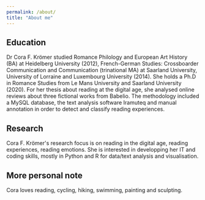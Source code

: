 ```yaml
---
permalink: /about/
title: "About me"
---
```

## Education

Dr Cora F. Krömer studied Romance Philology and European Art History (BA) at Heidelberg University (2012), French-German Studies: Crossboarder Communication and Communication (trinational MA) at Saarland University, University of Lorraine and Luxembourg University (2014). She holds a Ph.D in Romance Studies from Le Mans University and Saarland University (2020). For her thesis about reading at the digital age, she analysed online reviews about three fictional works from Babelio. The methodology included a MySQL database, the text analysis software Iramuteq and manual annotation in order to detect and classify reading experiences. 

## Research

Cora F. Krömer's research focus is on reading in the digital age, reading experiences, reading emotions. She is interested in developping her IT and coding skills, mostly in Python and R for data/text analysis and visualisation.

## More personal note

Cora loves reading, cycling, hiking, swimming, painting and sculpting.

<!-- Link to HAL, link to Orcid number, link to thesis, link to Zenodo, link to 3L.AM-->
